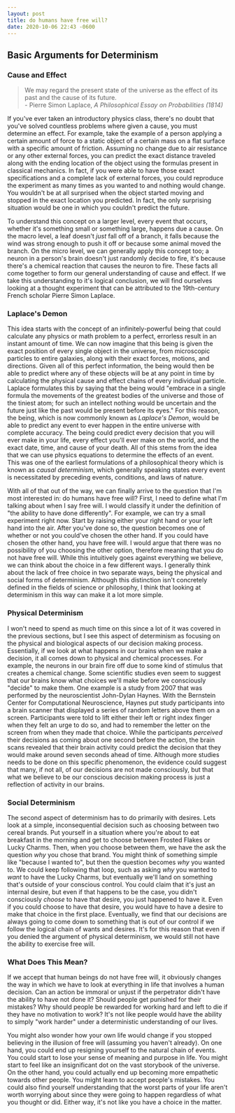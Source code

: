 ```yaml
---
layout: post
title: do humans have free will?
date: 2020-10-06 22:43 -0600
---
```

## Basic Arguments for Determinism
### Cause and Effect

> We may regard the present state of the universe as the effect of its past and the cause of its future.  
> \- Pierre Simon Laplace, *A Philosophical Essay on Probabilities (1814)*

If you've ever taken an introductory physics class, there's no doubt that you've solved countless problems where given a cause, you must determine an effect.
For example, take the example of a person applying a certain amount of force to a static object of a certain mass on a flat surface with a specific amount of friction. Assuming no change due to air resistance or any other external forces, you can predict the exact distance traveled along with the ending location of the object using the formulas present in classical mechanics.
In fact, if you were able to have those exact specifications and a complete lack of external forces, you could reproduce the experiment as many times as you wanted to and nothing would change. 
You wouldn't be at all surprised when the object started moving and stopped in the exact location you predicted. In fact, the only surprising situation would be one in which you couldn't predict the future.

To understand this concept on a larger level, every event that occurs, whether it's something small or something large, happens due a cause. 
On the macro level, a leaf doesn't *just* fall off of a branch, it falls because the wind was strong enough to push it off or because some animal moved the branch. 
On the micro level, we can generally apply this concept too; a neuron in a person's brain doesn't just randomly decide to fire, it's because there's a chemical reaction that causes the neuron to fire.
These facts all come together to form our general understanding of cause and effect. If we take this understanding to it's logical conclusion, we will find ourselves looking at a thought experiment that can be attributed to the 19th-century French scholar Pierre Simon Laplace.

### Laplace's Demon

This idea starts with the concept of an infinitely-powerful being that could calculate any physics or math problem to a perfect, errorless result in an instant amount of time. We can now imagine that this being is given the exact position of every single object in the universe, from microscopic particles to entire galaxies, along with their exact forces, motions, and directions.
Given all of this perfect information, the being would then be able to predict where any of these objects will be at any point in time by calculating the physical cause and effect chains of every individual particle.
Laplace formulates this by saying that the being would "embrace in a single formula the movements of the greatest bodies of the universe and those of the tiniest atom; for such an intellect nothing would be uncertain and the future just like the past would be present before its eyes."
For this reason, the being, which is now commonly known as *Laplace's Demon*, would be able to predict any event to ever happen in the entire universe with complete accuracy.
The being could predict every decision that you will ever make in your life, every effect you'll ever make on the world, and the exact date, time, and cause of your death.
All of this stems from the idea that we can use physics equations to determine the effects of an event.
This was one of the earliest formulations of a philosophical theory which is known as *causal determinism*, which generally speaking states every event is necessitated by preceding events, conditions, and laws of nature.

With all of that out of the way, we can finally arrive to the question that I'm most interested in: do humans have free will?
First, I need to define what I'm talking about when I say free will. I would classify it under the definition of "the ability to have done differently".
For example, we can try a small experiment right now. Start by raising either your right hand or your left hand into the air. After you've done so, the question becomes one of whether or not you could've chosen the other hand.
If you could have chosen the other hand, you have free will. I would argue that there was no possibility of you choosing the other option, therefore meaning that you do not have free will.
While this intuitively goes against everything we believe, we can think about the choice in a few different ways.
I generally think about the lack of free choice in two separate ways, being the physical and social forms of determinism. Although this distinction isn't concretely defined in the fields of science or philosophy, I think that looking at determinism in this way can make it a lot more simple.

### Physical Determinism
I won't need to spend as much time on this since a lot of it was covered in the previous sections, but I see this aspect of determinism as focusing on the physical and biological aspects of our decision making process.
Essentially, if we look at what happens in our brains when we make a decision, it all comes down to physical and chemical processes. For example, the neurons in our brain fire off due to some kind of stimulus that creates a chemical change.
Some scientific studies even seem to suggest that our brains know what choices we'll make before we consciously "decide" to make them.
One example is a study from 2007 that was performed by the neuroscientist John-Dylan Haynes. With the Bernstein Center for Computational Neuroscience, Haynes put study participants into a brain scanner that displayed a series of random letters above them on a screen.
Participants were told to lift either their left or right index finger when they felt an urge to do so, and had to remember the letter on the screen from when they made that choice.
While the participants *perceived* their decisions as coming about one second before the action, the brain scans revealed that their brain activity could predict the decision that they would make around seven seconds ahead of time. 
Although more studies needs to be done on this specific phenomenon, the evidence could suggest that many, if not all, of our decisions are not made consciously, but that what we believe to be our conscious decision making process is just a reflection of activity in our brains.

### Social Determinism
The second aspect of determinism has to do primarily with desires.
Lets look at a simple, inconsequential decision such as choosing between two cereal brands. Put yourself in a situation where you're about to eat breakfast in the morning and get to choose between Frosted Flakes or Lucky Charms.
Then, when you choose between them, we have the ask the question *why* you chose that brand. You might think of something simple like "because I wanted to", but then the question becomes *why* you wanted to.
We could keep following that loop, such as asking *why* you wanted to *want* to have the Lucky Charms, but eventually we'll land on something that's outside of your conscious control.
You could claim that it's just an internal desire, but even if that happens to be the case, you didn't consciously *choose* to have that desire, you just happened to have it.
Even if you could choose to have that desire, you would have to have a desire to make that choice in the first place.
Eventually, we find that our decisions are always going to come down to something that is out of our control if we follow the logical chain of wants and desires. It's for this reason that even if you denied the argument of physical determinism, we would still not have the ability to exercise free will.

### What Does This Mean?
If we accept that human beings do not have free will, it obviously changes the way in which we have to look at everything in life that involves a human decision. Can an action be immoral or unjust if the perpetrator didn't have the ability to have not done it? Should people get punished for their mistakes? Why should people be rewarded for working hard and left to die if they have no motivation to work? 
It's not like people would have the ability to simply "work harder" under a deterministic understanding of our lives.

You might also wonder how your own life would change if you stopped believing in the illusion of free will (assuming you haven't already).
On one hand, you could end up resigning yourself to the natural chain of events. You could start to lose your sense of meaning and purpose in life. You might start to feel like an insignificant dot on the vast storybook of the universe.
On the other hand, you could actually end up becoming more empathetic towards other people. You might learn to accept people's mistakes.
You could also find yourself understanding that the worst parts of your life aren't worth worrying about since they were going to happen regardless of what you thought or did.
Either way, it's not like you have a choice in the matter.
